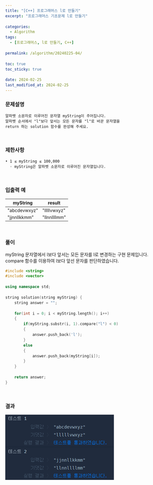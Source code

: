 ```yaml
---
title: "[C++] 프로그래머스 l로 만들기"
excerpt: "프로그래머스 기초문제 l로 만들기"

categories:
  - Algorithm
tags:
  - [프로그래머스, l로 만들기, C++]

permalink: /algorithm/20240225-04/

toc: true
toc_sticky: true

date: 2024-02-25
last_modified_at: 2024-02-25
---
```


### 문제설명

    알파벳 소문자로 이루어진 문자열 myString이 주어집니다.
    알파벳 순서에서 "l"보다 앞서는 모든 문자를 "l"로 바꾼 문자열을
    return 하는 solution 함수를 완성해 주세요.

<br/>

### 제한사항

    • 1 ≤ myString ≤ 100,000
      ◦ myString은 알파벳 소문자로 이루어진 문자열입니다.

<br/>

### 입출력 예

|myString|result|
|-------------|-------------|
|"abcdevwxyz"|"lllllvwxyz"|
|"jjnnllkkmm"|"llnnllllmm"|

<br/>

### 풀이

myString 문자열에서 l보다 앞서는 모든 문자를 l로 변경하는 구현 문제입니다. compare 함수를 이용하여 l보다 앞선 문자를 판단하였습니다.

```cpp
#include <string>
#include <vector>

using namespace std;

string solution(string myString) {
    string answer = "";
    
    for(int i = 0; i < myString.length(); i++)
    {
        if(myString.substr(i, 1).compare("l") < 0)
        {
            answer.push_back('l');
        }
        else
        {
            answer.push_back(myString[i]);
        }
    }
    
    return answer;
}
```

<br/>

### 결과
![코드 실행결과](/assets/images/posts_img/20240225-04/001.png "코드 실행결과")

<script async src="https://pagead2.googlesyndication.com/pagead/js/adsbygoogle.js?client=ca-pub-9590884639502637"
     crossorigin="anonymous"></script>
<!-- devlogbase_01 -->
<ins class="adsbygoogle"
     style="display:block"
     data-ad-client="ca-pub-9590884639502637"
     data-ad-slot="4742297382"
     data-ad-format="auto"
     data-full-width-responsive="true"></ins>
<script>
     (adsbygoogle = window.adsbygoogle || []).push({});
</script>
